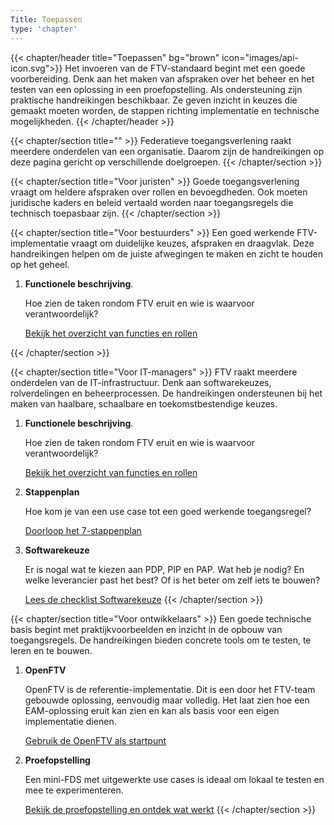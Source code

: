 ```yaml
---
Title: Toepassen
type: 'chapter'
---
```


{{< chapter/header title="Toepassen" bg="brown" icon="images/api-icon.svg">}}
Het invoeren van de FTV-standaard begint met een goede voorbereiding. Denk aan het maken van afspraken over het beheer en het testen van een oplossing in een proefopstelling. Als ondersteuning zijn praktische handreikingen beschikbaar. Ze geven inzicht in keuzes die gemaakt moeten worden, de stappen richting implementatie en technische mogelijkheden.
{{< /chapter/header >}}

{{< chapter/section title="" >}}
Federatieve toegangsverlening raakt meerdere onderdelen van een organisatie. Daarom zijn de handreikingen op deze pagina gericht op verschillende doelgroepen. 
{{< /chapter/section >}}

{{< chapter/section title="Voor juristen" >}}
   Goede toegangsverlening vraagt om heldere afspraken over rollen en bevoegdheden. Ook moeten juridische kaders en beleid vertaald worden naar toegangsregels die technisch toepasbaar zijn.
{{< /chapter/section >}}

{{< chapter/section title="Voor bestuurders" >}}
Een goed werkende FTV-implementatie vraagt om duidelijke keuzes, afspraken en draagvlak. Deze handreikingen helpen om de juiste afwegingen te maken en zicht te houden op het geheel.

1. **Functionele beschrijving**.

   Hoe zien de taken rondom FTV eruit en wie is waarvoor verantwoordelijk?

   [Bekijk het overzicht van functies en rollen](functioneel)

{{< /chapter/section >}}

{{< chapter/section title="Voor IT-managers" >}}
FTV raakt meerdere onderdelen van de IT-infrastructuur. Denk aan softwarekeuzes, rolverdelingen en beheerprocessen. De handreikingen ondersteunen bij het maken van haalbare, schaalbare en toekomstbestendige keuzes.

1. **Functionele beschrijving**.

   Hoe zien de taken rondom FTV eruit en wie is waarvoor verantwoordelijk?

   [Bekijk het overzicht van functies en rollen](functioneel)

2. **Stappenplan**

   Hoe kom je van een use case tot een goed werkende toegangsregel?

   [Doorloop het 7-stappenplan](stappenplan)

3. **Softwarekeuze**

   Er is nogal wat te kiezen aan PDP, PIP en PAP. Wat heb je nodig? En welke leverancier past het best? Of is het beter om zelf iets te bouwen?

   [Lees de checklist Softwarekeuze](softwarekeus)
{{< /chapter/section >}}

{{< chapter/section title="Voor ontwikkelaars" >}}
Een goede technische basis begint met praktijkvoorbeelden en inzicht in de opbouw van toegangsregels. De handreikingen bieden concrete tools om te testen, te leren en te bouwen.

1. **OpenFTV**

   OpenFTV is de referentie-implementatie. Dit is een door het FTV-team gebouwde oplossing, eenvoudig maar volledig. Het laat zien hoe een EAM-oplossing eruit kan zien en kan als basis voor een eigen implementatie dienen.

   [Gebruik de OpenFTV als startpunt](openftv)

4. **Proefopstelling**

   Een mini-FDS met uitgewerkte use cases is ideaal om lokaal te testen en mee te experimenteren.

   [Bekijk de proefopstelling en ontdek wat werkt](proefopstelling)
{{< /chapter/section >}}

